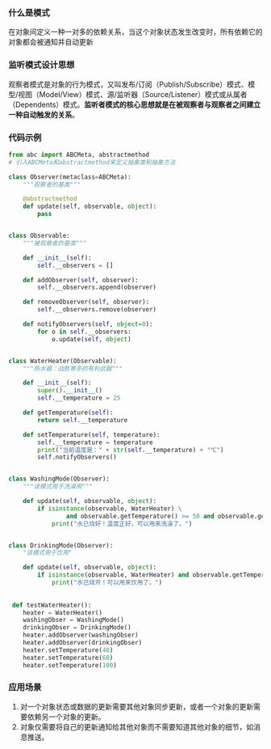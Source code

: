 ### 什么是模式

在对象间定义一种一对多的依赖关系，当这个对象状态发生改变时，所有依赖它的对象都会被通知并自动更新

### 监听模式设计思想

观察者模式是对象的行为模式，又叫发布/订阅（Publish/Subscribe）模式、模型/视图（Model/View）模式、源/监听器（Source/Listener）模式或从属者（Dependents）模式。**监听者模式的核心思想就是在被观察者与观察者之间建立一种自动触发的关系**。

### 代码示例

```python
from abc import ABCMeta, abstractmethod
# 引入ABCMeta和abstractmethod来定义抽象类和抽象方法

class Observer(metaclass=ABCMeta):
    """观察者的基类"""

    @abstractmethod
    def update(self, observable, object):
        pass


class Observable:
    """被观察者的基类"""

    def __init__(self):
        self.__observers = []

    def addObserver(self, observer):
        self.__observers.append(observer)

    def removeObserver(self, observer):
        self.__observers.remove(observer)

    def notifyObservers(self, object=0):
        for o in self.__observers:
            o.update(self, object)


class WaterHeater(Observable):
    """热水器：战胜寒冬的有利武器"""

    def __init__(self):
        super().__init__()
        self.__temperature = 25

    def getTemperature(self):
        return self.__temperature

    def setTemperature(self, temperature):
        self.__temperature = temperature
        print("当前温度是：" + str(self.__temperature) + "℃")
        self.notifyObservers()


class WashingMode(Observer):
    """该模式用于洗澡用"""

    def update(self, observable, object):
        if isinstance(observable, WaterHeater) \
                and observable.getTemperature() >= 50 and observable.getTemperature() < 70:
            print("水已烧好！温度正好，可以用来洗澡了。")


class DrinkingMode(Observer):
    "该模式用于饮用"

    def update(self, observable, object):
        if isinstance(observable, WaterHeater) and observable.getTemperature() >= 100:
            print("水已烧开！可以用来饮用了。")
            
            
 def testWaterHeater():
    heater = WaterHeater()
    washingObser = WashingMode()
    drinkingObser = DrinkingMode()
    heater.addObserver(washingObser)
    heater.addObserver(drinkingObser)
    heater.setTemperature(40)
    heater.setTemperature(60)
    heater.setTemperature(100)
```

### 应用场景

1. 对一个对象状态或数据的更新需要其他对象同步更新，或者一个对象的更新需要依赖另一个对象的更新。
2. 对象仅需要将自己的更新通知给其他对象而不需要知道其他对象的细节，如消息推送。